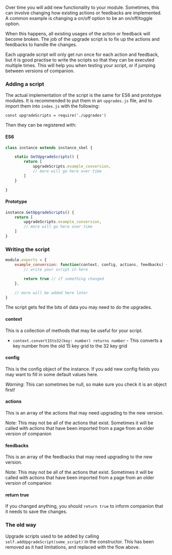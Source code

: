 Over time you will add new functionality to your module. Sometimes, this can involve changing how existing actions or feedbacks are implemented.  
A common example is changing a on/off option to be an on/off/toggle option.

When this happens, all existing usages of the action or feedback will become broken. The job of the upgrade script is to fix up the actions and feedbacks to handle the changes.

Each upgrade script will only get run once for each action and feedback, but it is good practise to write the scripts so that they can be executed multiple times. This will help you when testing your script, or if jumping between versions of companion.

### Adding a script

The actual implementation of the script is the same for ES6 and prototype modules. It is recommended to put them in an `upgrades.js` file, and to import them into `index.js` with the following:
```
const upgradeScripts = require('./upgrades')
```

Then they can be registered with:

#### ES6
```js
class instance extends instance_skel {

	static GetUpgradeScripts() {
		return [
			upgradeScripts.example_conversion,
			// more will go here over time
		]
	}

}
```

#### Prototype
```js
instance.GetUpgradeScripts() {
	return [
		upgradeScripts.example_conversion,
		// more will go here over time
	]
}
```

### Writing the script

```js
module.exports = {
	example_conversion: function(context, config, actions, feedbacks) {
		// write your script in here

		return true // if something changed
	},

	// more will be added here later
}

```

The script gets fed the bits of data you may need to do the upgrades.

#### context

This is a collection of methods that may be useful for your script.
* `context.convert15to32(key: number) returns number` - This converts a key number from the old 15 key grid to the 32 key grid

#### config
This is the config object of the instance. If you add new config fields you may want to fill in some default values here.

*Warning*: This can sometimes be null, so make sure you check it is an object first!

#### actions
This is an array of the actions that may need upgrading to the new version. 

Note: This may not be all of the actions that exist. Sometimes it will be called with actions that have been imported from a page from an older version of companion

#### feedbacks
This is an array of the feedbacks that may need upgrading to the new version. 

Note: This may not be all of the actions that exist. Sometimes it will be called with actions that have been imported from a page from an older version of companion

#### return true
If you changed anything, you should `return true` to inform companion that it needs to save the changes.

### The old way

Upgrade scripts used to be added by calling `self.addUpgradeScript(some_script)` in the constructor. This has been removed as it had limitations, and replaced with the flow above.